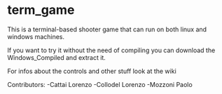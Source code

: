 # term_game

This is a terminal-based shooter game that can run on both linux and windows machines.

If you want to try it without the need of compiling you can download the Windows_Compiled and extract it.

For infos about the controls and other stuff look at the wiki

Contributors:
-Cattai Lorenzo
-Collodel Lorenzo
-Mozzoni Paolo
